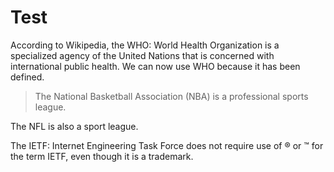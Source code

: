 # Test

According to Wikipedia, the WHO: World Health Organization is a specialized
agency of the United Nations that is concerned with international public
health. We can now use WHO because it has been defined.

> The National Basketball Association (NBA) is a professional sports league.

The NFL is also a sport league.

The IETF: Internet Engineering Task Force does not require use of ® or ™
for the term IETF, even though it is a trademark.
